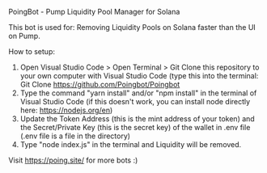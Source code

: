 PoingBot - Pump Liquidity Pool Manager for Solana

This bot is used for: Removing Liquidity Pools on Solana faster than the UI on Pump.

How to setup:

1. Open Visual Studio Code > Open Terminal > Git Clone this repository to your own computer with Visual Studio Code (type this into the terminal: Git Clone https://github.com/Poingbot/Poingbot
2. Type the command "yarn install" and/or "npm install" in the terminal of Visual Studio Code (if this doesn't work, you can install node directly here: https://nodejs.org/en)
3. Update the Token Address (this is the mint address of your token) and the Secret/Private Key (this is the secret key) of the wallet in .env file (.env file is a file in the directory)
4. Type "node index.js" in the terminal and Liquidity will be removed.


Visit https://poing.site/ for more bots :)
